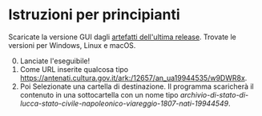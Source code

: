 # Istruzioni per principianti

Scaricate la versione GUI dagli [artefatti dell'ultima release](https://github.com/gcerretani/antenati/releases/latest). Trovate le versioni per Windows, Linux e macOS.

0. Lanciate l'eseguibile!
1. Come URL inserite qualcosa tipo https://antenati.cultura.gov.it/ark:/12657/an_ua19944535/w9DWR8x.
2. Poi Selezionate una cartella di destinazione. Il programma scaricherà il contenuto in una sottocartella con un nome tipo *archivio-di-stato-di-lucca-stato-civile-napoleonico-viareggio-1807-nati-19944549*.
